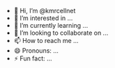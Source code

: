 - 👋 Hi, I’m @kmrcellnet
- 👀 I’m interested in ...
- 🌱 I’m currently learning ...
- 💞️ I’m looking to collaborate on ...
- 📫 How to reach me ...
- 😄 Pronouns: ...
- ⚡ Fun fact: ...

<!---
kmrcellnet/kmrcellnet is a ✨ special ✨ repository because its `README.md` (this file) appears on your GitHub profile.
You can click the Preview link to take a look at your changes.
--->
